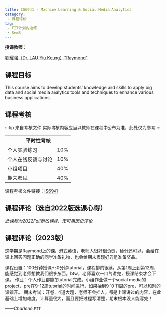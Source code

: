 ```yaml
---
title: IS6941 - Machine Learning & Social Media Analytics
category:
 - 课程评价
tag:
 - FIT计划内选修
 - SemB
---
```


**授课教师：**

[劉耀強（Dr. LAU Yiu Keung）"Raymond"](https://www.cb.cityu.edu.hk/staff/raylau/)

## 课程目标

This course aims to develop students’ knowledge and skills to apply big data and social media analytics tools and techniques to enhance various business applications.

## 课程考核

:::tip 来自考核文件
实际考核内容应当以教师在课程中公布为准，此处仅为参考
:::

<table>
    <tr>
        <th colspan=2>
            平时性考核
        </th>
    </tr>
    <tr>
        <td>
            个人实验练习
        </td>
        <td>
            10%
        </td>
    <tr>
        <td>
            个人在线反馈与讨论
        </td>
        <td>
            10%
        </td>
    </tr>
    <tr>
        <td>
            小组项目
        </td>
        <td>
            40%
        </td>
    </tr>
    <tr>
        <td>
            期末考试
        </td>
        <td>
            40%
        </td>
    </tr>
</table>

课程考核文件链接：[IS6941](https://www.cityu.edu.hk/catalogue/pg/202324/course/IS6941.pdf)

## 课程评论（选自2022版选课心得）

*此课程为2022Fall新改课程，无可用历史评论*

## 课程评论（2023版）

这学期是Raymond上的课，港式英语，老师人很好很负责，给分还可以，会给在课上回答问题正确的同学准备礼物，也会给期末表现好的组准备奖品。

课程设置：100分钟授课+50分钟tutorial，课程排的很满，从第1周上到第12周，能感觉到老师想教我们很多东西。btw，老师喜欢一口气讲完，授课结束才会下课。
作业：个人作业都能在tutorial完成。小组作业做一个social media的project，pre在9-12周tutorial的时间进行，如果抽到9 10 11周的pre，可以和别的课错开。
期末考试：开卷，4道大题，老师不会挂人。都是上课讲过的内容，在此基础上增加难度。计算量很大，而且要把过程写清楚，期末根本没人能写完！

*——Charlene* `FIT`
